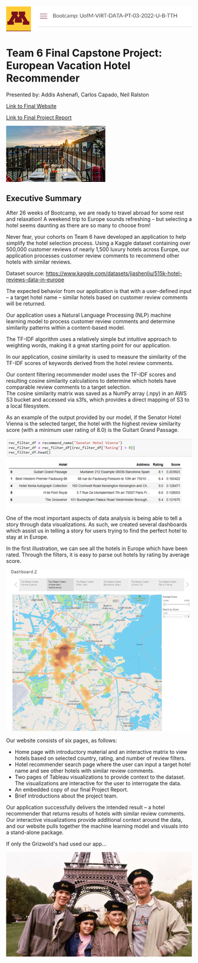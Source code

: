 ![Banner](banner.png)

# Team 6 Final Capstone Project: European Vacation Hotel Recommender 

Presented by: Addis Ashenafi, Carlos Capado, Neil Ralston

[Link to Final Website](https://hotel-recommender-app.herokuapp.com/)

[Link to Final Project Report]()

![Apex](apex.png)  

## Executive Summary

After 26 weeks of Bootcamp, we are ready to travel abroad for some rest and relaxation!  A weekend trip to Europe sounds refreshing – but selecting a hotel seems daunting as there are so many to choose from!

Never fear, your cohorts on Team 6 have developed an application to help simplify the hotel selection process.  Using a Kaggle dataset containing over 500,000 customer reviews of nearly 1,500 luxury hotels across Europe, our application processes customer review comments to recommend other hotels with similar reviews.  

Dataset source:
https://www.kaggle.com/datasets/jiashenliu/515k-hotel-reviews-data-in-europe

The expected behavior from our application is that with a user-defined input – a target hotel name – similar hotels based on customer review comments will be returned.

Our application uses a Natural Language Processing (NLP) machine learning model to process customer review comments and determine similarity patterns within a content-based model.

The TF-IDF algorithm uses a relatively simple but intuitive approach to weighting words, making it a great starting point for our application.  

In our application, cosine similarity is used to measure the similarity of the TF-IDF scores of keywords derived from the hotel review comments.  

Our content filtering recommender model uses the TF-IDF scores and resulting cosine similarity calculations to determine which hotels have comparable review comments to a target selection.  
The cosine similarity matrix was saved as a NumPy array (.npy) in an AWS S3 bucket and accessed via s3fs, which provides a direct mapping of S3 to a local filesystem. 

As an example of the output provided by our model, if the Senator Hotel Vienna is the selected target, the hotel with the highest review similarity score (with a minimum user rating of 8.0) is the Guitart Grand Passage.

![NLP](nlp.png)

One of the most important aspects of data analysis is being able to tell a story through data visualizations. As such, we created several dashboards which assist us in telling a story for users trying to find the perfect hotel to stay at in Europe. 

In the first illustration, we can see all the hotels in Europe which have been rated. Through the filters, it is easy to parse out hotels by rating by average score.

![visual](visual.png)

Our website consists of six pages, as follows:

* Home page with introductory material and an interactive matrix to view hotels based on selected country, rating, and number of review filters.
* Hotel recommender search page where the user can input a target hotel name and see other hotels with similar review comments.
* Two pages of Tableau visualizations to provide context to the dataset.  The visualizations are interactive for the user to interrogate the data.
* An embedded copy of our final Project Report.
* Brief introductions about the project team.

Our application successfully delivers the intended result – a hotel recommender that returns results of hotels with similar review comments.  Our interactive visualizations provide additional context around the data, and our website pulls together the machine learning model and visuals into a stand-alone package.  

If only the Grizwold's had used our app...

![Grizwalds](grizwalds.png)  
